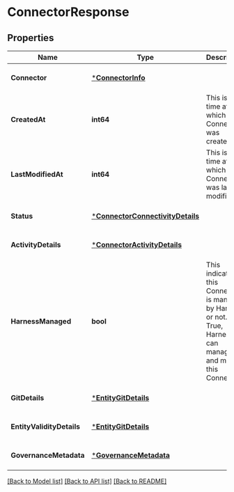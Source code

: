 # ConnectorResponse

## Properties
Name | Type | Description | Notes
------------ | ------------- | ------------- | -------------
**Connector** | [***ConnectorInfo**](ConnectorInfo.md) |  | [optional] [default to null]
**CreatedAt** | **int64** | This is the time at which the Connector was created. | [optional] [default to null]
**LastModifiedAt** | **int64** | This is the time at which the Connector was last modified. | [optional] [default to null]
**Status** | [***ConnectorConnectivityDetails**](ConnectorConnectivityDetails.md) |  | [optional] [default to null]
**ActivityDetails** | [***ConnectorActivityDetails**](ConnectorActivityDetails.md) |  | [optional] [default to null]
**HarnessManaged** | **bool** | This indicates if this Connector is managed by Harness or not. If True, Harness can manage and modify this Connector. | [optional] [default to null]
**GitDetails** | [***EntityGitDetails**](EntityGitDetails.md) |  | [optional] [default to null]
**EntityValidityDetails** | [***EntityGitDetails**](EntityGitDetails.md) |  | [optional] [default to null]
**GovernanceMetadata** | [***GovernanceMetadata**](GovernanceMetadata.md) |  | [optional] [default to null]

[[Back to Model list]](../README.md#documentation-for-models) [[Back to API list]](../README.md#documentation-for-api-endpoints) [[Back to README]](../README.md)

